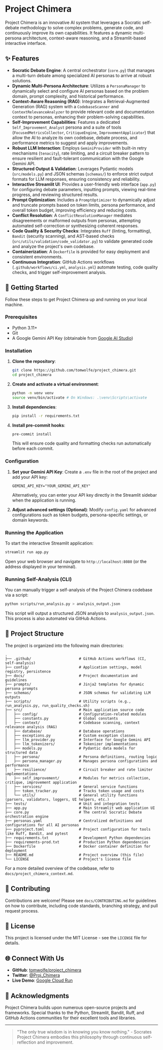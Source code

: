 # Project Chimera

Project Chimera is an innovative AI system that leverages a Socratic self-debate methodology to solve complex problems, generate code, and continuously improve its own capabilities. It features a dynamic multi-persona architecture, context-aware reasoning, and a Streamlit-based interactive interface.

## ✨ Features

*   **Socratic Debate Engine**: A central orchestrator (`core.py`) that manages a multi-turn debate among specialized AI personas to arrive at robust solutions.
*   **Dynamic Multi-Persona Architecture**: Utilizes a `PersonaManager` to dynamically select and configure AI personas based on the problem domain, prompt complexity, and historical performance.
*   **Context-Aware Reasoning (RAG)**: Integrates a Retrieval-Augmented Generation (RAG) system with a `CodebaseScanner` and `ContextRelevanceAnalyzer` to provide relevant code and documentation context to personas, enhancing their problem-solving capabilities.
*   **Self-Improvement Capabilities**: Features a dedicated `Self_Improvement_Analyst` persona and a suite of tools (`FocusedMetricsCollector`, `CritiqueEngine`, `ImprovementApplicator`) that allow the AI to analyze its own codebase, debate process, and performance metrics to suggest and apply improvements.
*   **Robust LLM Interaction**: Employs `GeminiProvider` with built-in retry mechanisms (`tenacity`), rate limiting, and a circuit breaker pattern to ensure resilient and fault-tolerant communication with the Google Gemini API.
*   **Structured Output & Validation**: Leverages Pydantic models (`src/models.py`) and JSON schemas (`schemas/`) to enforce strict output formats for LLM responses, ensuring consistency and reliability.
*   **Interactive Streamlit UI**: Provides a user-friendly web interface (`app.py`) for configuring debate parameters, inputting prompts, viewing real-time progress, and reviewing structured results.
*   **Prompt Optimization**: Includes a `PromptOptimizer` to dynamically adjust and truncate prompts based on token limits, persona performance, and overall token budget, improving efficiency and reducing costs.
*   **Conflict Resolution**: A `ConflictResolutionManager` mediates disagreements or malformed outputs from personas, attempting automated self-correction or synthesizing coherent responses.
*   **Code Quality & Security Checks**: Integrates `Ruff` (linting, formatting), `Bandit` (security scanning), and AST-based checks (`src/utils/validation/code_validator.py`) to validate generated code and analyze the project's own codebase.
*   **Containerization**: A `Dockerfile` is provided for easy deployment and consistent environments.
*   **Continuous Integration**: GitHub Actions workflows (`.github/workflows/ci.yml`, `analysis.yml`) automate testing, code quality checks, and trigger self-improvement analysis.

## 🚀 Getting Started

Follow these steps to get Project Chimera up and running on your local machine.

### Prerequisites

*   Python 3.11+
*   Git
*   A Google Gemini API Key (obtainable from [Google AI Studio](https://aistudio.google.com/apikey))

### Installation

1.  **Clone the repository**:
    ```bash
    git clone https://github.com/tomwolfe/project_chimera.git
    cd project_chimera
    ```

2.  **Create and activate a virtual environment**:
    ```bash
    python -m venv venv
    source venv/bin/activate # On Windows: .\venv\Scripts\activate
    ```

3.  **Install dependencies**:
    ```bash
    pip install -r requirements.txt
    ```

4.  **Install pre-commit hooks**:
    ```bash
    pre-commit install
    ```
    This will ensure code quality and formatting checks run automatically before each commit.

### Configuration

1.  **Set your Gemini API Key**:
    Create a `.env` file in the root of the project and add your API key:
    ```
    GEMINI_API_KEY="YOUR_GEMINI_API_KEY"
    ```
    Alternatively, you can enter your API key directly in the Streamlit sidebar when the application is running.

2.  **Adjust advanced settings (Optional)**:
    Modify `config.yaml` for advanced configurations such as token budgets, persona-specific settings, or domain keywords.

### Running the Application

To start the interactive Streamlit application:

```bash
streamlit run app.py
```

Open your web browser and navigate to `http://localhost:8080` (or the address displayed in your terminal).

### Running Self-Analysis (CLI)

You can manually trigger a self-analysis of the Project Chimera codebase via a script:

```bash
python scripts/run_analysis.py > analysis_output.json
```

This script will output a structured JSON analysis to `analysis_output.json`. This process is also automated via GitHub Actions.

## 📂 Project Structure

The project is organized into the following main directories:

```
.
├── .github/                      # GitHub Actions workflows (CI, self-analysis)
├── config/                       # Application settings, model registry, persistence
├── docs/                         # Project documentation and guidelines
├── prompts/                      # Jinja2 templates for dynamic persona prompts
├── schemas/                      # JSON schemas for validating LLM outputs
├── scripts/                      # Utility scripts (e.g., run_analysis.py, run_quality_checks.sh)
├── src/                          # Main application source code
│   ├── config/                   # Configuration-related modules
│   ├── constants.py              # Global constants
│   ├── context/                  # Codebase scanning, context relevance analysis (RAG)
│   ├── database/                 # Database operations
│   ├── exceptions.py             # Custom exception classes
│   ├── llm_provider.py           # Interface for Google Gemini API
│   ├── llm_tokenizers/           # Tokenizer implementations
│   ├── models.py                 # Pydantic data models for structured data
│   ├── persona/                  # Persona definitions, routing logic
│   ├── persona_manager.py        # Manages persona configurations and performance
│   ├── resilience/               # Circuit breaker and rate limiter implementations
│   ├── self_improvement/         # Modules for metrics collection, critique, improvement application
│   ├── services/                 # General service functions
│   ├── token_tracker.py          # Tracks token usage and costs
│   └── utils/                    # General utility functions (parsers, validators, loggers, UI helpers, etc.)
├── tests/                        # Unit and integration tests
├── app.py                        # Main Streamlit web application UI
├── core.py                       # The central Socratic Debate orchestration engine
├── personas.yaml                 # Centralized definitions and configurations for all AI personas
├── pyproject.toml                # Project configuration for tools like Ruff, Bandit, and pytest
├── requirements.txt              # Development Python dependencies
├── requirements-prod.txt         # Production Python dependencies
├── Dockerfile                    # Docker container definition for deployment
├── README.md                     # Project overview (this file)
└── LICENSE                       # Project's license file
```

For a more detailed overview of the codebase, refer to `docs/project_chimera_context.md`.

## 🤝 Contributing

Contributions are welcome! Please see `docs/CONTRIBUTING.md` for guidelines on how to contribute, including code standards, branching strategy, and pull request process.

## 📄 License

This project is licensed under the MIT License - see the `LICENSE` file for details.

## 🌐 Connect With Us

*   **GitHub**: [tomwolfe/project_chimera](https://github.com/tomwolfe/project_chimera)
*   **Twitter**: [@Proj_Chimera](https://x.com/Proj_Chimera)
*   **Live Demo**: [Google Cloud Run](https://project-chimera-406972693661.us-central1.run.app/)

## 🙏 Acknowledgments

Project Chimera builds upon numerous open-source projects and frameworks. Special thanks to the Python, Streamlit, Bandit, Ruff, and GitHub Actions communities for their excellent tools and libraries.

---

> "The only true wisdom is in knowing you know nothing." - Socrates
> Project Chimera embodies this philosophy through continuous self-reflection and improvement.
